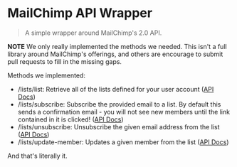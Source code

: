 # MailChimp API Wrapper

> A simple wrapper around MailChimp's 2.0 API.

**NOTE** We only really implemented the methods we needed. This isn't a full library around MailChimp's offerings, and others are encourage to submit pull requests to fill in the missing gaps.

Methods we implemented:
  * /lists/list: Retrieve all of the lists defined for your user account ([API Docs](https://apidocs.mailchimp.com/api/2.0/lists/list.php))
  * /lists/subscribe: Subscribe the provided email to a list. By default this sends a confirmation email - you will not see new members until the link contained in it is clicked! ([API Docs](https://apidocs.mailchimp.com/api/2.0/lists/subscribe.php))
  * /lists/unsubscribe: Unsubscribe the given email address from the list ([API Docs](https://apidocs.mailchimp.com/api/2.0/lists/unsubscribe.php))
  * /lists/update-member: Updates a given member from the list ([API Docs](https://apidocs.mailchimp.com/api/2.0/lists/update-member.php))

And that's literally it.
